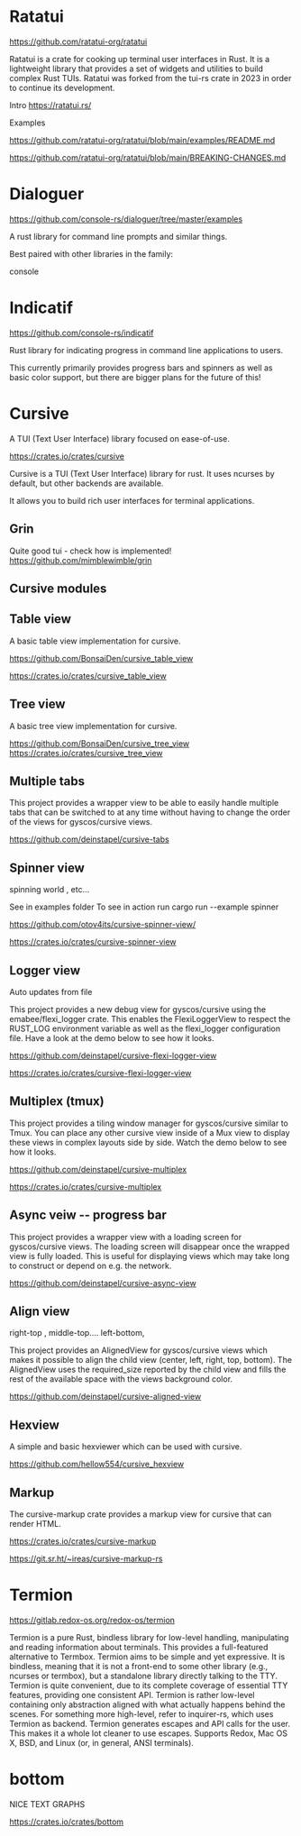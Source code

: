 # Ratatui


https://github.com/ratatui-org/ratatui

Ratatui is a crate for cooking up terminal user interfaces in Rust. It is a lightweight library that provides a set of widgets and utilities to build complex Rust TUIs. Ratatui was forked from the tui-rs crate in 2023 in order to continue its development.

Intro
https://ratatui.rs/


Examples

https://github.com/ratatui-org/ratatui/blob/main/examples/README.md

https://github.com/ratatui-org/ratatui/blob/main/BREAKING-CHANGES.md


# Dialoguer

https://github.com/console-rs/dialoguer/tree/master/examples

A rust library for command line prompts and similar things.

Best paired with other libraries in the family:

console


# Indicatif

https://github.com/console-rs/indicatif

Rust library for indicating progress in command line applications to users.

This currently primarily provides progress bars and spinners as well as basic color support, but there are bigger plans for the future of this!





# Cursive

A TUI (Text User Interface) library focused on ease-of-use.

https://crates.io/crates/cursive

Cursive is a TUI (Text User Interface) library for rust. It uses ncurses by default, but other backends are available.

It allows you to build rich user interfaces for terminal applications.



## Grin
Quite good tui - check how is implemented!
https://github.com/mimblewimble/grin


## Cursive modules


## Table view
A basic table view implementation for cursive.

https://github.com/BonsaiDen/cursive_table_view

https://crates.io/crates/cursive_table_view


## Tree view

A basic tree view implementation for cursive.

https://github.com/BonsaiDen/cursive_tree_view
https://crates.io/crates/cursive_tree_view




## Multiple tabs
This project provides a wrapper view to be able to easily handle multiple tabs that can be switched to at any time without having to change the order of the views for gyscos/cursive views.


https://github.com/deinstapel/cursive-tabs


## Spinner view

spinning world , etc...

See in examples folder To see in action run cargo run --example spinner

https://github.com/otov4its/cursive-spinner-view/

https://crates.io/crates/cursive-spinner-view


## Logger view
Auto updates from file

This project provides a new debug view for gyscos/cursive using the emabee/flexi_logger crate. This enables the FlexiLoggerView to respect the RUST_LOG environment variable as well as the flexi_logger configuration file. Have a look at the demo below to see how it looks.

https://github.com/deinstapel/cursive-flexi-logger-view

https://crates.io/crates/cursive-flexi-logger-view


## Multiplex (tmux)

This project provides a tiling window manager for gyscos/cursive similar to Tmux. You can place any other cursive view inside of a Mux view to display these views in complex layouts side by side. Watch the demo below to see how it looks.

https://github.com/deinstapel/cursive-multiplex

https://crates.io/crates/cursive-multiplex


## Async veiw -- progress bar

This project provides a wrapper view with a loading screen for gyscos/cursive views. The loading screen will disappear once the wrapped view is fully loaded. This is useful for displaying views which may take long to construct or depend on e.g. the network.


https://github.com/deinstapel/cursive-async-view



## Align view
right-top , middle-top.... left-bottom,

This project provides an AlignedView for gyscos/cursive views which makes it possible to align the child view (center, left, right, top, bottom). The AlignedView uses the required_size reported by the child view and fills the rest of the available space with the views background color.


https://github.com/deinstapel/cursive-aligned-view


## Hexview

A simple and basic hexviewer which can be used with cursive.

https://github.com/hellow554/cursive_hexview


## Markup

The cursive-markup crate provides a markup view for cursive that can render HTML.

https://crates.io/crates/cursive-markup

https://git.sr.ht/~ireas/cursive-markup-rs



# Termion

https://gitlab.redox-os.org/redox-os/termion


Termion is a pure Rust, bindless library for low-level handling, manipulating
and reading information about terminals. This provides a full-featured
alternative to Termbox.
Termion aims to be simple and yet expressive. It is bindless, meaning that it
is not a front-end to some other library (e.g., ncurses or termbox), but a
standalone library directly talking to the TTY.
Termion is quite convenient, due to its complete coverage of essential TTY
features, providing one consistent API. Termion is rather low-level containing
only abstraction aligned with what actually happens behind the scenes. For
something more high-level, refer to inquirer-rs, which uses Termion as backend.
Termion generates escapes and API calls for the user. This makes it a whole lot
cleaner to use escapes.
Supports Redox, Mac OS X, BSD, and Linux (or, in general, ANSI terminals).


# bottom

NICE TEXT GRAPHS

https://crates.io/crates/bottom
